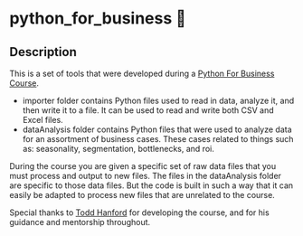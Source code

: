# python_for_business 🐍

## Description

This is a set of tools that were developed during a <a href="https://www.udemy.com/share/104u8E3@OPiEMAQIQBIKElVyMLgnvg1DUGVOhnjGLHP-yyY3iAxOfyf0WooAhYesXARScrTl/">Python For Business Course</a>. 
<p> </p>

- importer folder contains Python files used to read in data, analyze it, and then write it to a file. It can be used to read and write both CSV and Excel files.
- dataAnalysis folder contains Python files that were used to analyze data for an assortment of business cases. These cases related to things such as: seasonality, segmentation, bottlenecks, and roi.

<p> </p>
During the course you are given a specific set of raw data files that you must process and output to new files. The files in the dataAnalysis folder are specific to those data files. But the code is built in such a way that it can easily be adapted to process new files that are unrelated to the course.

Special thanks to <a href="https://www.linkedin.com/in/todd-hanford/">Todd Hanford</a> for developing the course, and for his guidance and mentorship throughout.


